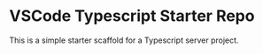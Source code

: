 # VSCode Typescript Starter Repo

This is a simple starter scaffold for a Typescript server project.
